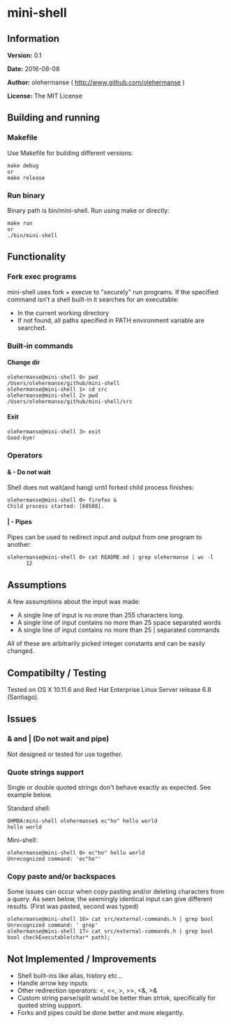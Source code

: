 # mini-shell

## Information
**Version:** 0.1

**Date:** 2016-08-08

**Author:** olehermanse ( http://www.github.com/olehermanse )

**License:** The MIT License

## Building and running
### Makefile
Use Makefile for building different versions.
```
make debug
or
make release
```
### Run binary
Binary path is bin/mini-shell. Run using make or directly:
```
make run
or
./bin/mini-shell
```

## Functionality
### Fork exec programs
mini-shell uses fork + execve to "securely" run programs. If the specified command isn't a shell built-in it searches for an executable:
* In the current working directory
* If not found, all paths specified in PATH environment variable are searched.


### Built-in commands
#### Change dir
```
olehermanse@mini-shell 0> pwd
/Users/olehermanse/github/mini-shell
olehermanse@mini-shell 1> cd src
olehermanse@mini-shell 2> pwd
/Users/olehermanse/github/mini-shell/src
```
#### Exit
```
olehermanse@mini-shell 3> exit
Good-bye!
```
### Operators
#### & - Do not wait
Shell does not wait(and hang) until forked child process finishes:
```
olehermanse@mini-shell 0> firefox &
Child process started: [60508].
```
#### | - Pipes
Pipes can be used to redirect input and output from one program to another:
```
olehermanse@mini-shell 0> cat README.md | grep olehermanse | wc -l
      12
```

## Assumptions
A few assumptions about the input was made:
* A single line of input is no more than 255 characters long.
* A single line of input contains no more than 25 space separated words
* A single line of input contains no more than 25 | separated commands

All of these are arbitrarily picked integer constants and can be easily changed.

## Compatibilty / Testing
Tested on OS X 10.11.6 and Red Hat Enterprise Linux Server release 6.8 (Santiago).

## Issues
### & and | (Do not wait and pipe)
Not designed or tested for use together.

### Quote strings support
Single or double quoted strings don't behave exactly as expected. See example below.

Standard shell:
```
OHMBA:mini-shell olehermanse$ ec"ho" hello world
hello world
```
Mini-shell:
```
olehermanse@mini-shell 0> ec"ho" hello world
Unrecognized command: 'ec"ho"'
```
### Copy paste and/or backspaces
Some issues can occur when copy pasting and/or deleting characters from a query. As seen below, the seemingly identical input can give different results. (First was pasted, second was typed)

```
olehermanse@mini-shell 16> cat src/external-commands.h | grep bool
Unrecognized command: ' grep'
olehermanse@mini-shell 17> cat src/external-commands.h | grep bool
bool checkExecutable(char* path);
```
## Not Implemented / Improvements
* Shell built-ins like alias, history etc...
* Handle arrow key inputs
* Other redirection operators: <, <<, >, >>, <&, >&
* Custom string parse/split would be better than strtok, specifically for quoted string support.
* Forks and pipes could be done better and more elegantly.
